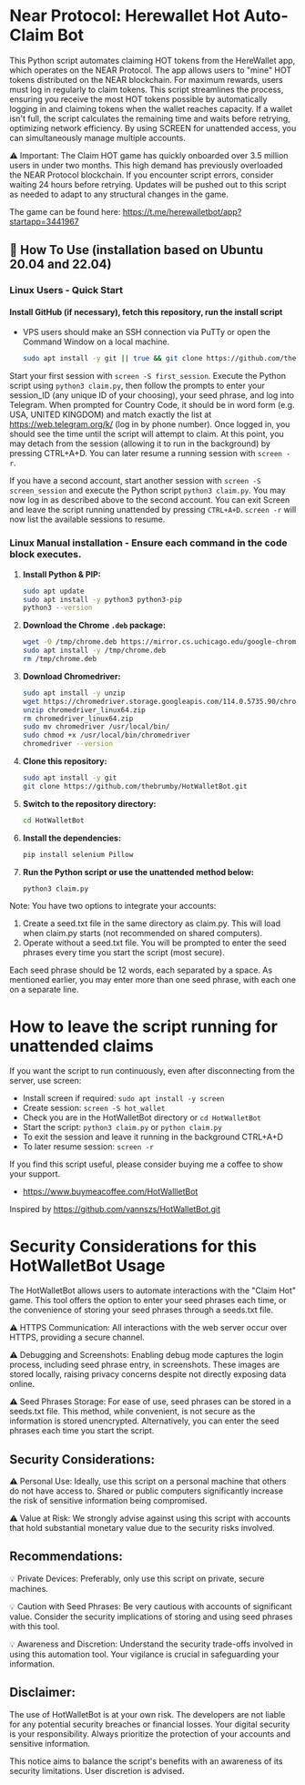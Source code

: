 # Near Protocol: Herewallet Hot Auto-Claim Bot

This Python script automates claiming HOT tokens from the HereWallet app, which operates on the NEAR Protocol. The app allows users to "mine" HOT tokens distributed on the NEAR blockchain. For maximum rewards, users must log in regularly to claim tokens. This script streamlines the process, ensuring you receive the most HOT tokens possible by automatically logging in and claiming tokens when the wallet reaches capacity. If a wallet isn't full, the script calculates the remaining time and waits before retrying, optimizing network efficiency. By using SCREEN for unattended access, you can simultaneously manage multiple accounts.

⚠️ Important: The Claim HOT game has quickly onboarded over 3.5 million users in under two months. This high demand has previously overloaded the NEAR Protocol blockchain. If you encounter script errors, consider waiting 24 hours before retrying. Updates will be pushed out to this script as needed to adapt to any structural changes in the game.

The game can be found here: https://t.me/herewalletbot/app?startapp=3441967

## 🚀 How To Use (installation based on Ubuntu 20.04 and 22.04)

### Linux Users - Quick Start
#### Install GitHub (if necessary), fetch this repository, run the install script

- VPS users should make an SSH connection via PuTTy or open the Command Window on a local machine.

   ```bash
   sudo apt install -y git || true && git clone https://github.com/thebrumby/HotWalletBot.git && cd HotWalletBot && chmod +x install.sh && ./install.sh
   ```
Start your first session with ```screen -S first_session```. Execute the Python script using ```python3 claim.py```, then follow the prompts to enter your session_ID (any unique ID of your choosing), your seed phrase, and log into Telegram. When prompted for Country Code, it should be in word form (e.g. USA, UNITED KINGDOM) and match exactly the list at https://web.telegram.org/k/ (log in by phone number). Once logged in, you should see the time until the script will attempt to claim. At this point, you may detach from the session (allowing it to run in the background) by pressing CTRL+A+D. You can later resume a running session with ```screen -r```.

If you have a second account, start another session with ```screen -S screen_session``` and execute the Python script ```python3 claim.py```. You may now log in as described above to the second account. You can exit Screen and leave the script running unattended by pressing ```CTRL+A+D```. ```screen -r``` will now list the available sessions to resume.

### Linux Manual installation - Ensure each command in the code block executes. 

1. **Install Python & PIP:**

   ```bash
   sudo apt update
   sudo apt install -y python3 python3-pip
   python3 --version   
   ```
2. **Download the Chrome `.deb` package:**

   ```bash
   wget -O /tmp/chrome.deb https://mirror.cs.uchicago.edu/google-chrome/pool/main/g/google-chrome-stable/google-chrome-stable_114.0.5735.198-1_amd64.deb
   sudo apt install -y /tmp/chrome.deb
   rm /tmp/chrome.deb   
   ```
3. **Download Chromedriver:**

   ```bash
   sudo apt install -y unzip
   wget https://chromedriver.storage.googleapis.com/114.0.5735.90/chromedriver_linux64.zip
   unzip chromedriver_linux64.zip
   rm chromedriver_linux64.zip
   sudo mv chromedriver /usr/local/bin/
   sudo chmod +x /usr/local/bin/chromedriver
   chromedriver --version   
   ```
4. **Clone this repository:**

   ```bash
   sudo apt install -y git
   git clone https://github.com/thebrumby/HotWalletBot.git   
   ```
5. **Switch to the repository directory:**
   ```bash
   cd HotWalletBot   
   ```
6. **Install the dependencies:**
   ```bash
   pip install selenium Pillow   
   ```
7. **Run the Python script or use the unattended method below:**
   ```bash
   python3 claim.py   
   ```

Note: You have two options to integrate your accounts:
1) Create a seed.txt file in the same directory as claim.py. This will load when claim.py starts (not recommended on shared computers).
2) Operate without a seed.txt file. You will be prompted to enter the seed phrases every time you start the script (most secure).

Each seed phrase should be 12 words, each separated by a space.
As mentioned earlier, you may enter more than one seed phrase, with each one on a separate line.

# How to leave the script running for unattended claims

If you want the script to run continuously, even after disconnecting from the server, use screen:

- Install screen if required: ```sudo apt install -y screen```
- Create session: ```screen -S hot_wallet```
- Check you are in the HotWalletBot directory or ```cd HotWalletBot```
- Start the script: ```python3 claim.py``` or ```python claim.py```
- To exit the session and leave it running in the background CTRL+A+D
- To later resume session: ```screen -r```

If you find this script useful, please consider buying me a coffee to show your support.
- https://www.buymeacoffee.com/HotWallletBot

Inspired by https://github.com/vannszs/HotWalletBot.git

# Security Considerations for this HotWalletBot Usage

The HotWalletBot allows users to automate interactions with the "Claim Hot" game. This tool offers the option to enter your seed phrases each time, or the convenience of storing your seed phrases through a seeds.txt file. 

⚠️ HTTPS Communication: All interactions with the web server occur over HTTPS, providing a secure channel.

⚠️ Debugging and Screenshots: Enabling debug mode captures the login process, including seed phrase entry, in screenshots. These images are stored locally, raising privacy concerns despite not directly exposing data online.

⚠️ Seed Phrases Storage: For ease of use, seed phrases can be stored in a seeds.txt file. This method, while convenient, is not secure as the information is stored unencrypted. Alternatively, you can enter the seed phrases each time you start the script. 

## Security Considerations:

⚠️ Personal Use: Ideally, use this script on a personal machine that others do not have access to. Shared or public computers significantly increase the risk of sensitive information being compromised.

⚠️ Value at Risk: We strongly advise against using this script with accounts that hold substantial monetary value due to the security risks involved.

## Recommendations:

💡 Private Devices: Preferably, only use this script on private, secure machines.

💡 Caution with Seed Phrases: Be very cautious with accounts of significant value. Consider the security implications of storing and using seed phrases with this tool.

💡 Awareness and Discretion: Understand the security trade-offs involved in using this automation tool. Your vigilance is crucial in safeguarding your information.

## Disclaimer:
The use of HotWalletBot is at your own risk. The developers are not liable for any potential security breaches or financial losses. Your digital security is your responsibility. Always prioritize the protection of your accounts and sensitive information.

This notice aims to balance the script's benefits with an awareness of its security limitations. User discretion is advised.

